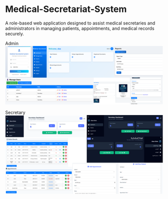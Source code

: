 # Medical-Secretariat-System
A role-based web application designed to assist medical secretaries and administrators in managing patients, appointments, and medical records securely.

Admin
![image alt](https://github.com/CyberDevAlaa/Medical-Secretariat-System/blob/eea3f410edfc41203b3a85d73507b977f990dffb/Admin.png)

Secretary
![image alt](https://github.com/CyberDevAlaa/Medical-Secretariat-System/blob/eea3f410edfc41203b3a85d73507b977f990dffb/secretary.png)
